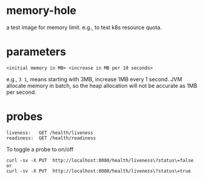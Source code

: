 # memory-hole
a test image for memory limit. e.g., to test k8s resource quota.

# parameters
```
<initial memory in MB> <increase in MB per 10 seconds>
```
e.g., `3 1`, means starting with 3MB, increase 1MB every 1 second.
JVM allocate memory in batch, so the heap allocation will not be accurate as 1MB per second.

# probes
```
liveness:   GET /health/liveness
readiness:  GET /health/readiness
```
To toggle a probe to on/off
```
curl -sv -X PUT  http://localhost:8080/health/liveness\?status\=false
or
curl -sv -X PUT  http://localhost:8080/health/liveness\?status\=true
```